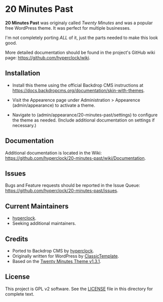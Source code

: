 20 Minutes Past
=========

**20 Minutes Past** was originaly called _Twenty Minutes_ and was a popular free WordPress theme. It was perfect for multiple businesses.

I'm not completely porting _ALL_ of it, just the parts needed to make this look good.


More detailed documentation should be found in the project's GitHub wiki
page: https://github.com/hyperclock/wiki.


Installation
------------

- Install this theme using the official Backdrop CMS instructions at
  https://docs.backdropcms.org/documentation/skin-with-themes.

- Visit the Appearence page under Administration > Appearence (admin/appearance)
  to activate a theme.

- Navigate to (admin/appearance/20-minutes-past/settings) to configure the theme as
  needed. (Include additional documentation on settings if necessary.)


Documentation
-------------

Additional documentation is located in the Wiki:
https://github.com/hyperclock/20-minutes-past/wiki/Documentation.

Issues
------

Bugs and Feature requests should be reported in the Issue Queue:
https://github.com/hyperclock/20-minutes-past/issues.

Current Maintainers
-------------------

- [hyperclock](https://github.com/hyperclock).
- Seeking additional maintainers.

Credits
-------

- Ported to Backdrop CMS by [hyperclock](https://github.com/hyperclock).
- Originally written for WordPress by [ClassicTemplate](https://classictemplate.com).
- Based on the [Twenty Minutes Theme v1.3.1](https://classictemplate.com).

License
-------

This project is GPL v2 software.
See the [LICENSE](LICENSE.txt) file in this directory for complete text.

